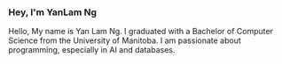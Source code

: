 ### Hey, I'm YanLam Ng

Hello, My name is Yan Lam Ng.
I graduated with a Bachelor of Computer Science from the University of Manitoba.  I am passionate about programming, especially in AI and databases. 
